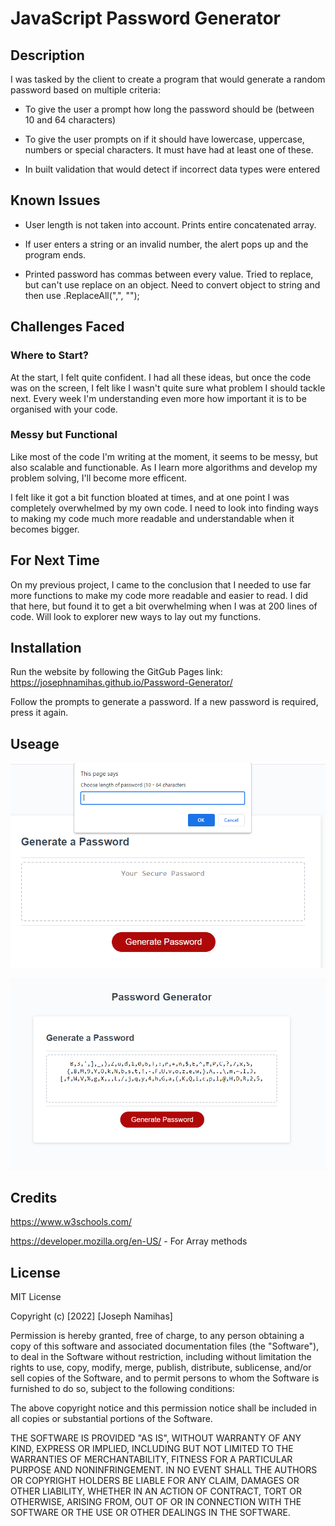 # JavaScript Password Generator

## Description
I was tasked by the client to create a program that would generate a random password based on multiple criteria:

- To give the user a prompt how long the password should be (between 10 and 64 characters)

- To give the user prompts on if it should have lowercase, uppercase, numbers or special characters. It must have had at least one of these.

- In built validation that would detect if incorrect data types were entered

## Known Issues

- User length is not taken into account. Prints entire concatenated array.

- If user enters a string or an invalid number, the alert pops up and the program ends.

- Printed password has commas between every value. Tried to replace, but can't use replace on an object. Need to convert object to string and then use .ReplaceAll(",", "");

## Challenges Faced

### Where to Start?

At the start, I felt quite confident. I had all these ideas, but once the code was on the screen, I felt like I wasn't quite sure what problem I should tackle next. Every week I'm understanding even more how important it is to be organised with your code.

### Messy but Functional

Like most of the code I'm writing at the moment, it seems to be messy, but also scalable and functionable.
As I learn more algorithms and develop my problem solving, I'll become more efficent. 

I felt like it got a bit function bloated at times, and at one point I was completely overwhelmed by my own code. I need to look into finding ways to making my code much more readable and understandable when it becomes bigger.

## For Next Time

On my previous project, I came to the conclusion that I needed to use far more functions to make my code more readable and easier to read. I did that here, but found it to get a bit overwhelming when I was at 200 lines of code. Will look to explorer new ways to lay out my functions. 


## Installation

Run the website by following the GitGub Pages link: 
https://josephnamihas.github.io/Password-Generator/

Follow the prompts to generate a password.
If a new password is required, press it again.


## Useage


![Length Prompt](/images/length-prompt.PNG)

![Password Generated](/images/password-generated.PNG)



## Credits

https://www.w3schools.com/

https://developer.mozilla.org/en-US/ - For Array methods
## License 

MIT License

Copyright (c) [2022] [Joseph Namihas]

Permission is hereby granted, free of charge, to any person obtaining a copy of this software and associated documentation files (the "Software"), to deal in the Software without restriction, including without limitation the rights to use, copy, modify, merge, publish, distribute, sublicense, and/or sell copies of the Software, and to permit persons to whom the Software is furnished to do so, subject to the following conditions:

The above copyright notice and this permission notice shall be included in all copies or substantial portions of the Software.

THE SOFTWARE IS PROVIDED "AS IS", WITHOUT WARRANTY OF ANY KIND, EXPRESS OR IMPLIED, INCLUDING BUT NOT LIMITED TO THE WARRANTIES OF MERCHANTABILITY, FITNESS FOR A PARTICULAR PURPOSE AND NONINFRINGEMENT. IN NO EVENT SHALL THE AUTHORS OR COPYRIGHT HOLDERS BE LIABLE FOR ANY CLAIM, DAMAGES OR OTHER LIABILITY, WHETHER IN AN ACTION OF CONTRACT, TORT OR OTHERWISE, ARISING FROM, OUT OF OR IN CONNECTION WITH THE SOFTWARE OR THE USE OR OTHER DEALINGS IN THE SOFTWARE.
